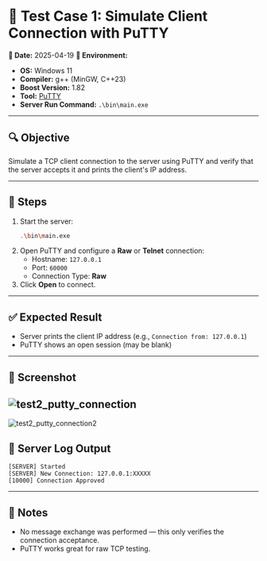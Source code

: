 # 🧪 Test Case 1: Simulate Client Connection with PuTTY

**📅 Date:** 2025-04-19 
**🧰 Environment:**
- **OS:** Windows 11
- **Compiler:** g++ (MinGW, C++23)
- **Boost Version:** 1.82
- **Tool:** [PuTTY](https://www.putty.org/)
- **Server Run Command:** `.\bin\main.exe`

---

## 🔍 Objective  
Simulate a TCP client connection to the server using PuTTY and verify that the server accepts it and prints the client's IP address.

---

## 🧵 Steps  
1. Start the server:  
   ```bash
   .\bin\main.exe
   ```
2. Open PuTTY and configure a **Raw** or **Telnet** connection:
   - Hostname: `127.0.0.1`
   - Port: `60000`
   - Connection Type: **Raw**
3. Click **Open** to connect.

---

## ✅ Expected Result  
- Server prints the client IP address (e.g., `Connection from: 127.0.0.1`)
- PuTTY shows an open session (may be blank)

---

## 📸 Screenshot  
![test2_putty_connection](https://github.com/user-attachments/assets/108159fa-a975-4a1c-ba18-c50243e0d8c0)
---
![test2_putty_connection2](https://github.com/user-attachments/assets/ec555b72-b265-468a-a220-a68d505f76d7)


## 🧾 Server Log Output  
```
[SERVER] Started
[SERVER] New Connection: 127.0.0.1:XXXXX
[10000] Connection Approved
```

---

## 🧠 Notes  
- No message exchange was performed — this only verifies the connection acceptance.
- PuTTY works great for raw TCP testing.
